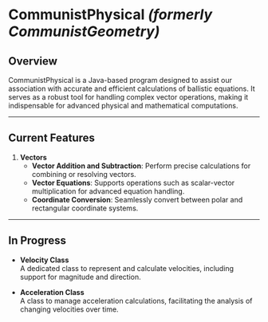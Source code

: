 # **CommunistPhysical** *(formerly CommunistGeometry)*

## **Overview**  
CommunistPhysical is a Java-based program designed to assist our association with accurate and efficient calculations of ballistic equations. It serves as a robust tool for handling complex vector operations, making it indispensable for advanced physical and mathematical computations.

---

## **Current Features**

1. **Vectors**
   - **Vector Addition and Subtraction**: Perform precise calculations for combining or resolving vectors.
   - **Vector Equations**: Supports operations such as scalar-vector multiplication for advanced equation handling.
   - **Coordinate Conversion**: Seamlessly convert between polar and rectangular coordinate systems.

---

## **In Progress**

- **Velocity Class**  
  A dedicated class to represent and calculate velocities, including support for magnitude and direction.

- **Acceleration Class**  
  A class to manage acceleration calculations, facilitating the analysis of changing velocities over time.
